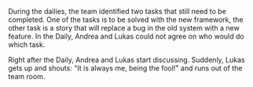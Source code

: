 During the dailies, the team identified two tasks that still need to be completed. One of the tasks is to be solved with the new framework, the other task is a story that will replace a bug in the old system with a new feature. In the Daily, Andrea and Lukas could not agree on who would do which task.

Right after the Daily, Andrea and Lukas start discussing. Suddenly, Lukas gets up and shouts: &quot;It is always me, being the fool!&quot; and runs out of the team room.
